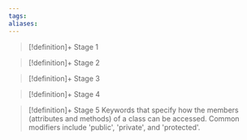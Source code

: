 ```yaml
---
tags:
aliases:
---
```


> [!definition]+ Stage 1
>

> [!definition]+ Stage 2
>

> [!definition]+ Stage 3
>

> [!definition]+ Stage 4
>

> [!definition]+ Stage 5
> Keywords that specify how the members (attributes and methods) of a class can be accessed. Common modifiers include 'public', 'private', and 'protected'.



